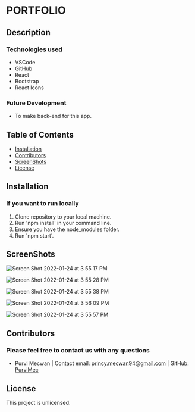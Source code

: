 # PORTFOLIO

## Description

### Technologies used
* VSCode
* GitHub
* React
* Bootstrap
* React Icons

### Future Development
* To make back-end for this app.

## Table of Contents
* [Installation](#installation)
* [Contributors](#contributors)
* [ScreenShots](#screen-shots)
* [License](#license)

## Installation
### If you want to run locally
1. Clone repository to your local machine.
2. Run 'npm install' in your command line.  
3. Ensure you have the node_modules folder.
4. Run 'npm start'.

## ScreenShots
![Screen Shot 2022-01-24 at 3 55 17 PM](https://user-images.githubusercontent.com/86253830/150863436-3a6a2f77-f877-44b6-bfc6-59b23446f4da.png)

![Screen Shot 2022-01-24 at 3 55 28 PM](https://user-images.githubusercontent.com/86253830/150863460-cc13656d-451e-4ca0-afd4-7c427ea5d6a0.png)

![Screen Shot 2022-01-24 at 3 55 38 PM](https://user-images.githubusercontent.com/86253830/150863473-25a31603-9edc-47fd-a853-e5bc67dfa59d.png)

![Screen Shot 2022-01-24 at 3 56 09 PM](https://user-images.githubusercontent.com/86253830/150863622-72a20cd6-6394-45fc-b800-c3c994f26fc3.png)

![Screen Shot 2022-01-24 at 3 55 57 PM](https://user-images.githubusercontent.com/86253830/150863480-ee2889ae-fecc-436e-abfc-20b3f70c0692.png)


## Contributors
### Please feel free to contact us with any questions
* Purvi Mecwan | 
  Contact email: princy.mecwan94@gmail.com |
  GitHub: [PurviMec](https://github.com/PurviMec)      

## License
This project is unlicensed.
